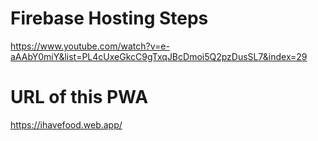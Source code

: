 Firebase Hosting Steps
==============================================
https://www.youtube.com/watch?v=e-aAAbY0miY&list=PL4cUxeGkcC9gTxqJBcDmoi5Q2pzDusSL7&index=29

URL of this PWA
==============================================
https://ihavefood.web.app/
